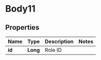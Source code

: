 # Body11

## Properties
Name | Type | Description | Notes
------------ | ------------- | ------------- | -------------
**id** | **Long** | Role ID | 
